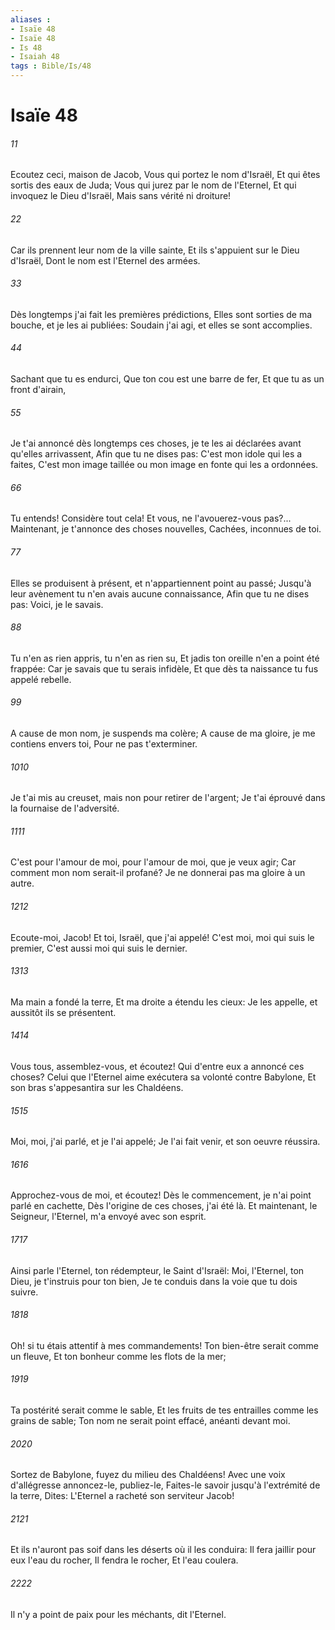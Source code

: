 ```yaml
---
aliases : 
- Isaïe 48
- Isaïe 48
- Is 48
- Isaiah 48
tags : Bible/Is/48
---
```


# Isaïe 48

###### 11
Ecoutez ceci, maison de Jacob, Vous qui portez le nom d'Israël, Et qui êtes sortis des eaux de Juda; Vous qui jurez par le nom de l'Eternel, Et qui invoquez le Dieu d'Israël, Mais sans vérité ni droiture!
###### 22
Car ils prennent leur nom de la ville sainte, Et ils s'appuient sur le Dieu d'Israël, Dont le nom est l'Eternel des armées.
###### 33
Dès longtemps j'ai fait les premières prédictions, Elles sont sorties de ma bouche, et je les ai publiées: Soudain j'ai agi, et elles se sont accomplies.
###### 44
Sachant que tu es endurci, Que ton cou est une barre de fer, Et que tu as un front d'airain,
###### 55
Je t'ai annoncé dès longtemps ces choses, je te les ai déclarées avant qu'elles arrivassent, Afin que tu ne dises pas: C'est mon idole qui les a faites, C'est mon image taillée ou mon image en fonte qui les a ordonnées.
###### 66
Tu entends! Considère tout cela! Et vous, ne l'avouerez-vous pas?... Maintenant, je t'annonce des choses nouvelles, Cachées, inconnues de toi.
###### 77
Elles se produisent à présent, et n'appartiennent point au passé; Jusqu'à leur avènement tu n'en avais aucune connaissance, Afin que tu ne dises pas: Voici, je le savais.
###### 88
Tu n'en as rien appris, tu n'en as rien su, Et jadis ton oreille n'en a point été frappée: Car je savais que tu serais infidèle, Et que dès ta naissance tu fus appelé rebelle.
###### 99
A cause de mon nom, je suspends ma colère; A cause de ma gloire, je me contiens envers toi, Pour ne pas t'exterminer.
###### 1010
Je t'ai mis au creuset, mais non pour retirer de l'argent; Je t'ai éprouvé dans la fournaise de l'adversité.
###### 1111
C'est pour l'amour de moi, pour l'amour de moi, que je veux agir; Car comment mon nom serait-il profané? Je ne donnerai pas ma gloire à un autre.
###### 1212
Ecoute-moi, Jacob! Et toi, Israël, que j'ai appelé! C'est moi, moi qui suis le premier, C'est aussi moi qui suis le dernier.
###### 1313
Ma main a fondé la terre, Et ma droite a étendu les cieux: Je les appelle, et aussitôt ils se présentent.
###### 1414
Vous tous, assemblez-vous, et écoutez! Qui d'entre eux a annoncé ces choses? Celui que l'Eternel aime exécutera sa volonté contre Babylone, Et son bras s'appesantira sur les Chaldéens.
###### 1515
Moi, moi, j'ai parlé, et je l'ai appelé; Je l'ai fait venir, et son oeuvre réussira.
###### 1616
Approchez-vous de moi, et écoutez! Dès le commencement, je n'ai point parlé en cachette, Dès l'origine de ces choses, j'ai été là. Et maintenant, le Seigneur, l'Eternel, m'a envoyé avec son esprit.
###### 1717
Ainsi parle l'Eternel, ton rédempteur, le Saint d'Israël: Moi, l'Eternel, ton Dieu, je t'instruis pour ton bien, Je te conduis dans la voie que tu dois suivre.
###### 1818
Oh! si tu étais attentif à mes commandements! Ton bien-être serait comme un fleuve, Et ton bonheur comme les flots de la mer;
###### 1919
Ta postérité serait comme le sable, Et les fruits de tes entrailles comme les grains de sable; Ton nom ne serait point effacé, anéanti devant moi.
###### 2020
Sortez de Babylone, fuyez du milieu des Chaldéens! Avec une voix d'allégresse annoncez-le, publiez-le, Faites-le savoir jusqu'à l'extrémité de la terre, Dites: L'Eternel a racheté son serviteur Jacob!
###### 2121
Et ils n'auront pas soif dans les déserts où il les conduira: Il fera jaillir pour eux l'eau du rocher, Il fendra le rocher, Et l'eau coulera.
###### 2222
Il n'y a point de paix pour les méchants, dit l'Eternel.
